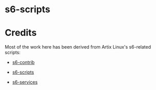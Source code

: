 # s6-scripts

# Credits

Most of the work here has been derived from Artix Linux's s6-related scripts:

- [s6-contrib](https://gitea.artixlinux.org/artix/s6-contrib)

- [s6-scripts](https://gitea.artixlinux.org/artix/s6-scripts)

- [s6-services](https://gitea.artixlinux.org/artix/s6-services)
